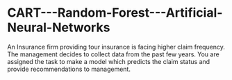 # CART---Random-Forest---Artificial-Neural-Networks
An Insurance firm providing tour insurance is facing higher claim frequency. The management decides to collect data from the past few years. You are assigned the task to make a model which predicts the claim status and provide recommendations to management.
